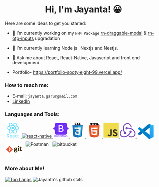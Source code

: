 <h1 align="center">Hi, I'm Jayanta! 😀</h1>

Here are some ideas to get you started:

- 🔭 I’m currently working on my `NPM Package` [rn-draggable-modal](https://www.npmjs.com/package/rn-draggable-modal) & [rn-otp-inputs](https://www.npmjs.com/package/rn-otp-inputs) upgradation
- 🌱 I’m currently learning Node js , Nextjs and Nestjs.
- 💬 Ask me about React, React-Native, Javascript and front end development

- Portfolio- https://portfolio-sooty-eight-99.vercel.app/
  
### How to reach me: 
- E-mail: `jayanta.garu@gmail.com`
- [LinkedIn](https://www.linkedin.com/in/jayanta-garu-69628a13a)


### Languages and Tools:
<p align="left"> 
  <a href="https://reactjs.org/" target="_blank" rel="noreferrer">
    <img src="https://raw.githubusercontent.com/devicons/devicon/master/icons/react/react-original-wordmark.svg" alt="react" width="50" height="50"/> 
  </a>
  <a href="https://reactjs.org/" target="_blank" rel="noreferrer">
    <img src="https://user-images.githubusercontent.com/76052991/221182226-242a5725-e723-41a9-a2dc-b8af8b7968ea.png" alt="react-native" width="50" height="50"/> 
  </a>
  <a href="https://getbootstrap.com" target="_blank" rel="noreferrer"> 
    <img src="https://raw.githubusercontent.com/devicons/devicon/master/icons/bootstrap/bootstrap-plain-wordmark.svg" alt="bootstrap" width="50"    
         height="50"/>
  </a>
  <a href="https://www.w3schools.com/css/" target="_blank" rel="noreferrer"> 
    <img src="https://raw.githubusercontent.com/devicons/devicon/master/icons/css3/css3-original-wordmark.svg" alt="css3" width="50" height="50"/> </a>
  <a href="https://www.w3.org/html/" target="_blank" rel="noreferrer">
    <img src="https://raw.githubusercontent.com/devicons/devicon/master/icons/html5/html5-original-wordmark.svg" alt="html5" width="50" height="50"/> 
  </a> 
  <a href="https://developer.mozilla.org/en-US/docs/Web/JavaScript" target="_blank" rel="noreferrer"> 
    <img src="https://raw.githubusercontent.com/devicons/devicon/master/icons/javascript/javascript-original.svg" alt="javascript" width="50" height="50"/> </a> 
  
  <a href="https://redux.js.org" target="_blank" rel="noreferrer"> 
    <img src="https://raw.githubusercontent.com/devicons/devicon/master/icons/redux/redux-original.svg" alt="redux" width="50" height="50"/>
  </a>
<img src="https://raw.githubusercontent.com/github/explore/80688e429a7d4ef2fca1e82350fe8e3517d3494d/topics/visual-studio-code/visual-studio-code.png"   
     alt="VS Code" width="50" height="50" style="vertical-align:top; margin:4px"/>
  <img src="https://raw.githubusercontent.com/github/explore/80688e429a7d4ef2fca1e82350fe8e3517d3494d/topics/git/git.png" alt="GitHub" width="50" 
       height="50" style="vertical-align:top; margin:4px"/>
  <img src="https://user-images.githubusercontent.com/76052991/221193365-11139e8f-85a8-4e18-aa7e-ce6ad0f9e5ad.png" alt="Postman" width="50" 
       height="50" style="vertical-align:top; margin:4px"/>
  <img src="https://user-images.githubusercontent.com/76052991/223692529-c5697ba2-fc5c-468f-b335-a39fb91aef48.png" alt="bitbucket" width="50" 
       height="50" style="vertical-align:top; margin:4px"/>
</p>


### More about Me!
[![Top Langs](https://github-readme-stats.vercel.app/api/top-langs/?username=jayanta-hub&theme=tokyonight&show_icons=true)](https://github.com/jayanta-hub/github-readme-stats)  ![Jayanta's github stats](https://github-readme-stats.vercel.app/api?username=jayanta-hub&theme=tokyonight&show_icons=true)

